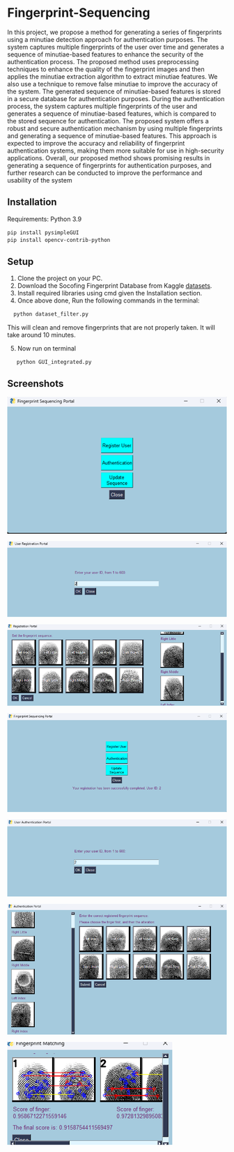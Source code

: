 
# Fingerprint-Sequencing

In this project, we propose a method for generating a series of fingerprints using a minutiae detection approach for authentication purposes. The system captures multiple fingerprints of the user over time and generates a sequence of minutiae-based features to enhance the security of the authentication process. The proposed method uses preprocessing techniques to enhance the quality of the fingerprint images and then applies the minutiae extraction algorithm to extract minutiae features. We also use a technique to remove false minutiae to improve the accuracy of the system. The generated sequence of minutiae-based features is stored in a secure database for authentication purposes. During the authentication process, the system captures multiple fingerprints of the user and generates a sequence of minutiae-based features, which is compared to the stored sequence for authentication. The proposed system offers a robust and secure authentication mechanism by using multiple fingerprints and generating a sequence of minutiae-based features. This approach is expected to improve the accuracy and reliability of fingerprint authentication systems, making them more suitable for use in high-security applications. Overall, our proposed method shows promising results in generating a sequence of fingerprints for authentication purposes, and further research can be conducted to improve the performance and usability of the system


## Installation

Requirements: Python 3.9

```bash
pip install pysimpleGUI
pip install opencv-contrib-python
```

## Setup
1. Clone the project on your PC.
2. Download the Socofing Fingerprint Database from Kaggle [datasets](https://www.kaggle.com/datasets/ruizgara/socofing).
3. Install required libraries using cmd given the Installation section.
4. Once above done, Run the following commands in the terminal:
```bash
  python dataset_filter.py
```
This will clean and remove fingerprints that are not properly taken. It will take around 10 minutes.

5. Now run on terminal
```bash
   python GUI_integrated.py
```

## Screenshots

![Screenshot1](https://github.com/prakash02dec/Fingerprint-Sequencing/blob/main/img/Screenshot%202023-05-09%20001428.png)

![Screenshot2](https://github.com/prakash02dec/Fingerprint-Sequencing/blob/main/img/Screenshot%202023-05-09%20001458.png)

![Screenshot3](https://github.com/prakash02dec/Fingerprint-Sequencing/blob/main/img/Screenshot%202023-05-09%20001524.png)

![Screenshot4](https://github.com/prakash02dec/Fingerprint-Sequencing/blob/main/img/Screenshot%202023-05-09%20001547.png)

![Screenshot5](https://github.com/prakash02dec/Fingerprint-Sequencing/blob/main/img/Screenshot%202023-05-09%20001601.png)

![Screenshot6](https://github.com/prakash02dec/Fingerprint-Sequencing/blob/main/img/Screenshot%202023-05-09%20001707.png)

![Screenshot7](https://github.com/prakash02dec/Fingerprint-Sequencing/blob/main/img/Screenshot%202023-05-09%20001741.png)

